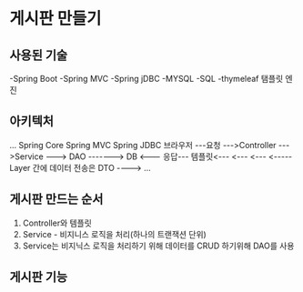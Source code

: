 # 게시판 만들기

## 사용된 기술

-Spring Boot
-Spring MVC
-Spring jDBC
-MYSQL -SQL
-thymeleaf 탬플릿 엔진

## 아키텍처

... 
                   Spring Core
                   Spring MVC                  Spring JDBC
 브라우저 ---요청 --->Controller --->Service ---> DAO -------> DB
          <--- 응답--- 템플릿<---         <---         <---
                       <----- Layer 간에 데이터 전송은 DTO ---->
...

## 게시판 만드는 순서

1. Controller와 템플릿
2. Service - 비지니스 로직을 처리(하나의 트랜잭션 단위)
3. Service는 비지닉스 로직을 처리하기 위해 데이터를 CRUD 하기위해 DAO를 사용
## 게시판 기능
